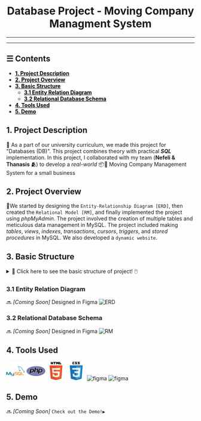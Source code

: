 # <h1 style="text-align: center"> Database Project - Moving Company Managment System
---
---
## ☰ Contents
- [<span style=color:black> <u>**1. Project Description**</u>](#1-project-description)</span>
- [<span style=color:black> <u>**2. Project Overview**</u>](#2-project-overview)</span>
- [<span style=color:black> <u>**3. Basic Structure**</u>](#3-basic-structure)</span>
  - [<span style=color:black> <u>**3.1 Entity Relation Diagram**</u>](#31-entity-relation-diagram)</span>
  - [<span style=color:black> <u>**3.2 Relational Database Schema**</u>](#32-relational-database-schema)</span>
- [<span style=color:black> <u>**4. Tools Used**</u>](#4-tools-used)</span>
- [<span style=color:black> <u>**5. Demo**</u>](#5-demo)</span>

## 1. Project Description 
📄 As a part of our university curriculum, we made this project for "Databases (DB)". This project combines theory with practical **_SQL_** implementation. In this project, I collaborated with my team (**Nefeli & Thanasis 🫂**) to develop a <i>real-world</i> 📦🚛 Moving Company Management System for a small business

## 2. Project Overview
🎯We started by designing the  `Entity-Relationship Diagram [ERD]`, then created the `Relational Model [RM]`, and finally implemented the project using *phpMyAdmin*. The project involved the creation of multiple tables and meticulous data management in MySQL. The project included making *tables*, *views*, *indexes*, *transactions*, *cursors*, *triggers*, and *stored procedures* in MySQL. We also developed a `dynamic website`.

## 3. Basic Structure
<details>
<summary>
🔎 Click here to see the basic structure of project! 🖱️
</summary>

#### **Identification of Entities:**
⇾ **Secretary**
<u>Attributes: id, firstName, lastName, username, password, phone</u> 
<br>
⇾ **Client** 
<u>Attributes: id, firstName, lastName, phone</u> <br>
⇾ **Driver** 
<u>Attributes: id, firstName, lastName, phone</u>
⇾ **Orders**
<u>Attributes: id, price, status</u>
⇾ **Delivery**
<u>Attributes: id, date, pCity, pStreet, pNumber, pPostalCode, dCity, dStreet, dNumber, dPostalCode</u>
⇾ **Truck**
<u>Attributes: id, manufacturer, capacity, purchaseYear, productionYear</u>
⇾ **Payment**
<u>Attributes: id, amount, method, date</u>
</details>

### 3.1 Entity Relation Diagram
🔜 *[Coming Soon]* Designed in Figma
![ERD]()

### 3.2 Relational Database Schema
🔜 *[Coming Soon]* Designed in Figma
![RM]()

## 4. Tools Used
<p align="left">   

<img src="https://raw.githubusercontent.com/devicons/devicon/master/icons/mysql/mysql-original-wordmark.svg" alt="mysql" width="50" height="50"/>
<img src="https://raw.githubusercontent.com/devicons/devicon/master/icons/php/php-original.svg" alt="php" width="50" height="50"/>  
<img src="https://raw.githubusercontent.com/devicons/devicon/master/icons/html5/html5-original-wordmark.svg" alt="html5" width="50" height="50"/>
<img src="https://raw.githubusercontent.com/devicons/devicon/master/icons/css3/css3-original-wordmark.svg" alt="css3" width="50" height="50"/>
<img src="https://upload.vectorlogo.zone/logos/visualstudio_code/images/a4381320-f83c-4a29-9db3-b241c1d096b1.svg" alt="figma" width="50" height="50"/> 
<img src="https://www.vectorlogo.zone/logos/figma/figma-icon.svg" alt="figma" width="50" height="50"/> 
</p>

##  5. Demo
🔜 *[Coming Soon]* `Check out the Demo!▶️`

